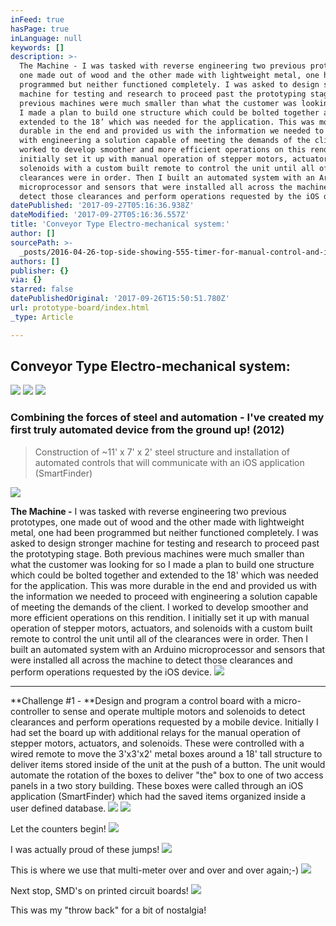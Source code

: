 ```yaml
---
inFeed: true
hasPage: true
inLanguage: null
keywords: []
description: >-
  The Machine - I was tasked with reverse engineering two previous prototypes,
  one made out of wood and the other made with lightweight metal, one had been
  programmed but neither functioned completely. I was asked to design stronger
  machine for testing and research to proceed past the prototyping stage. Both
  previous machines were much smaller than what the customer was looking for so
  I made a plan to build one structure which could be bolted together and
  extended to the 18’ which was needed for the application. This was more
  durable in the end and provided us with the information we needed to proceed
  with engineering a solution capable of meeting the demands of the client. I
  worked to develop smoother and more efficient operations on this rendition. I
  initially set it up with manual operation of stepper motors, actuators, and
  solenoids with a custom built remote to control the unit until all of the
  clearances were in order. Then I built an automated system with an Arduino
  microprocessor and sensors that were installed all across the machine to
  detect those clearances and perform operations requested by the iOS device.
datePublished: '2017-09-27T05:16:36.938Z'
dateModified: '2017-09-27T05:16:36.557Z'
title: 'Conveyor Type Electro-mechanical system:'
author: []
sourcePath: >-
  _posts/2016-04-26-top-side-showing-555-timer-for-manual-control-and-input-pins.md
authors: []
publisher: {}
via: {}
starred: false
datePublishedOriginal: '2017-09-26T15:50:51.780Z'
url: prototype-board/index.html
_type: Article

---
```

## Conveyor Type Electro-mechanical system:
![](https://s3-us-west-2.amazonaws.com/the-grid-img/p/81e0dce6524d59a03744a16390603609a6e105da.jpg)
![](https://s3-us-west-2.amazonaws.com/the-grid-img/p/3ea636db3f5d2d03c782a155ba3c13b1f1ec3977.jpg)
![](https://s3-us-west-2.amazonaws.com/the-grid-img/p/ed597fe34a1404ed5f3a56f16e5f78534ed4f5bc.jpg)

### Combining the forces of steel and automation - I've created my first truly automated device from the ground up! (2012)

> Construction of ~11' x 7' x 2' steel structure and installation of automated controls that will communicate with an iOS application (SmartFinder)

![](https://s3-us-west-2.amazonaws.com/the-grid-img/p/ca1547d1d52a915d57d9c760d5602f16016cb0d5.jpg)

**The Machine -** I was tasked with reverse engineering two previous prototypes, one made out of wood and the other made with lightweight metal, one had been programmed but neither functioned completely. I was asked to design stronger machine for testing and research to proceed past the prototyping stage. Both previous machines were much smaller than what the customer was looking for so I made a plan to build one structure which could be bolted together and extended to the 18' which was needed for the application. This was more durable in the end and provided us with the information we needed to proceed with engineering a solution capable of meeting the demands of the client. I worked to develop smoother and more efficient operations on this rendition. I initially set it up with manual operation of stepper motors, actuators, and solenoids with a custom built remote to control the unit until all of the clearances were in order. Then I built an automated system with an Arduino microprocessor and sensors that were installed all across the machine to detect those clearances and perform operations requested by the iOS device.
![](https://the-grid-user-content.s3-us-west-2.amazonaws.com/4dd9adaf-fc10-4df4-b5d9-a12ef9b04718.jpg)

---

**Challenge \#1 - **Design and program a control board with a micro-controller to sense and operate multiple motors and solenoids to detect clearances and perform operations requested by a mobile device. Initially I had set the board up with additional relays for the manual operation of stepper motors, actuators, and solenoids. These were controlled with a wired remote to move the 3'x3'x2' metal boxes around a 18' tall structure to deliver items stored inside of the unit at the push of a button. The unit would automate the rotation of the boxes to deliver "the" box to one of two access panels in a two story building. These boxes were called through an iOS application (SmartFinder) which had the saved items organized inside a user defined database.
![](https://the-grid-user-content.s3-us-west-2.amazonaws.com/ddd84db5-66db-4c0d-9eaa-33482e00cf18.jpg)
![](https://the-grid-user-content.s3-us-west-2.amazonaws.com/31ed17b6-b9aa-4a79-8fa7-f3be87d2b0dd.jpg)

Let the counters begin!
![](https://the-grid-user-content.s3-us-west-2.amazonaws.com/8daa6e72-2615-4150-97b0-34c32b677c1c.jpg)

I was actually proud of these jumps!
![](https://s3-us-west-2.amazonaws.com/the-grid-img/p/bbf05ee5f415fd0b4b45d4fcf7f2f8dc284d129a.jpg)

This is where we use that multi-meter over and over and over again;-)
![](https://the-grid-user-content.s3-us-west-2.amazonaws.com/3ad9df97-a131-4d3e-901c-70434a44c257.jpg)

Next stop, SMD's on printed circuit boards!
![](https://the-grid-user-content.s3-us-west-2.amazonaws.com/d3e994e2-ae4b-4dfd-9852-e7650848f26b.jpg)

This was my "throw back" for a bit of nostalgia!